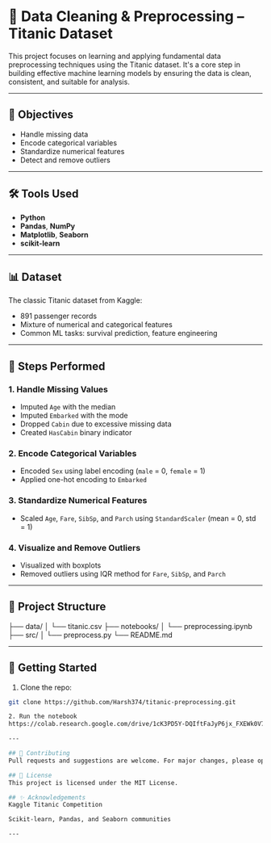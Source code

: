 # 🧹 Data Cleaning & Preprocessing – Titanic Dataset

This project focuses on learning and applying fundamental data preprocessing techniques using the Titanic dataset. It's a core step in building effective machine learning models by ensuring the data is clean, consistent, and suitable for analysis.

---

## 📌 Objectives

- Handle missing data
- Encode categorical variables
- Standardize numerical features
- Detect and remove outliers

---

## 🛠 Tools Used

- **Python**
- **Pandas**, **NumPy**
- **Matplotlib**, **Seaborn**
- **scikit-learn**

---

## 📊 Dataset

The classic Titanic dataset from Kaggle:
- 891 passenger records
- Mixture of numerical and categorical features
- Common ML tasks: survival prediction, feature engineering

---

## 📂 Steps Performed

### 1. Handle Missing Values
- Imputed `Age` with the median
- Imputed `Embarked` with the mode
- Dropped `Cabin` due to excessive missing data
- Created `HasCabin` binary indicator

### 2. Encode Categorical Variables
- Encoded `Sex` using label encoding (`male` = 0, `female` = 1)
- Applied one-hot encoding to `Embarked`

### 3. Standardize Numerical Features
- Scaled `Age`, `Fare`, `SibSp`, and `Parch` using `StandardScaler` (mean = 0, std = 1)

### 4. Visualize and Remove Outliers
- Visualized with boxplots
- Removed outliers using IQR method for `Fare`, `SibSp`, and `Parch`

---

## 📁 Project Structure

├── data/ │ └── titanic.csv ├── notebooks/ │ └── preprocessing.ipynb ├── src/ │ └── preprocess.py └── README.md



---

## 🚀 Getting Started

1. Clone the repo:
```bash
git clone https://github.com/Harsh374/titanic-preprocessing.git

2. Run the notebook
https://colab.research.google.com/drive/1cK3PD5Y-DQIftFaJyP6jx_FXEWk0V7VR

---

## 🤝 Contributing
Pull requests and suggestions are welcome. For major changes, please open an issue first to discuss.

## 📜 License
This project is licensed under the MIT License.

## ✨ Acknowledgements
Kaggle Titanic Competition

Scikit-learn, Pandas, and Seaborn communities

---

